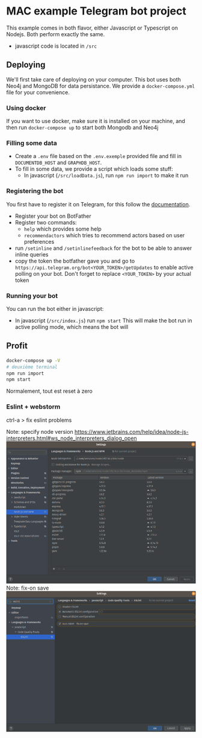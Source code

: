 # MAC example Telegram bot project

This example comes in both flavor, either Javascript or Typescript on Nodejs. Both perform exactly the same.
- javascript code is located in `/src`

## Deploying
We'll first take care of deploying on your computer. This bot uses both Neo4j and MongoDB for data persistance. We provide
a `docker-compose.yml` file for your convenience.

### Using docker
If you want to use docker, make sure it is installed on your machine, and then run `docker-compose up` to start both Mongodb and Neo4j

### Filling some data
- Create a `.env` file based on the `.env.exemple` provided file and fill in `DOCUMENTDB_HOST` and `GRAPHDB_HOST`.
- To fill in some data, we provide a script which loads some stuff:
  - In javascript (`/src/loadData.js`), run `npm run import` to make it run

### Registering the bot
You first have to register it on Telegram, for this follow the [documentation](https://core.telegram.org/bots).
- Register your bot on BotFather
- Register two commands:
  - `help` which provides some help
  - `recommendactors` which tries to recommend actors based on user preferences
- run `/setinline` and `/setinlinefeedback` for the bot to be able to answer inline queries
- copy the token the botfather gave you and go to `https://api.telegram.org/bot<YOUR_TOKEN>/getUpdates`
  to enable active polling on your bot. Don't forget to replace `<YOUR_TOKEN>` by your actual token
 
### Running your bot
You can run the bot either in javascript:
- In javascript (`/src/index.js`) run `npm start`
This will make the bot run in active polling mode, which means the bot will 

## Profit
```bash
docker-compose up -V
# deuxième terminal
npm run import
npm start
```
Normalement, tout est reset à zero
### Eslint + webstorm
ctrl-a > fix eslint problems

Note: specify node version https://www.jetbrains.com/help/idea/node-js-interpreters.html#ws_node_interpreters_dialog_open
![img.png](img.png)
Note: fix-on save
![img_1.png](img_1.png)
